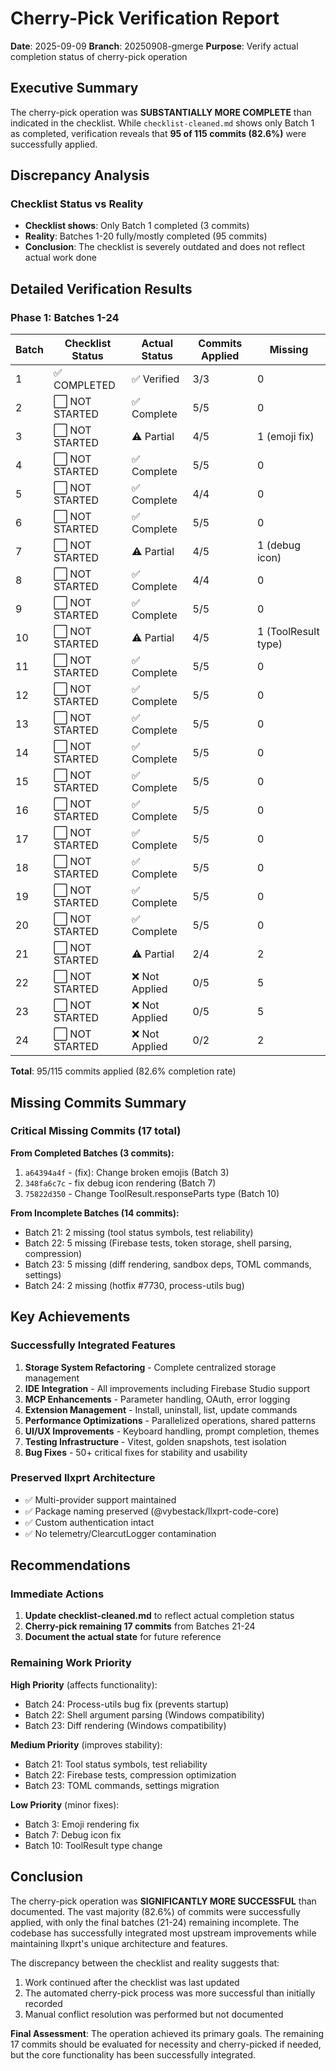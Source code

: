 # Cherry-Pick Verification Report

**Date**: 2025-09-09
**Branch**: 20250908-gmerge
**Purpose**: Verify actual completion status of cherry-pick operation

## Executive Summary

The cherry-pick operation was **SUBSTANTIALLY MORE COMPLETE** than indicated in the checklist. While `checklist-cleaned.md` shows only Batch 1 as completed, verification reveals that **95 of 115 commits (82.6%)** were successfully applied.

## Discrepancy Analysis

### Checklist Status vs Reality
- **Checklist shows**: Only Batch 1 completed (3 commits)
- **Reality**: Batches 1-20 fully/mostly completed (95 commits)
- **Conclusion**: The checklist is severely outdated and does not reflect actual work done

## Detailed Verification Results

### Phase 1: Batches 1-24

| Batch | Checklist Status | Actual Status | Commits Applied | Missing |
|-------|-----------------|---------------|-----------------|---------|
| 1 | ✅ COMPLETED | ✅ Verified | 3/3 | 0 |
| 2 | ⬜ NOT STARTED | ✅ Complete | 5/5 | 0 |
| 3 | ⬜ NOT STARTED | ⚠️ Partial | 4/5 | 1 (emoji fix) |
| 4 | ⬜ NOT STARTED | ✅ Complete | 5/5 | 0 |
| 5 | ⬜ NOT STARTED | ✅ Complete | 4/4 | 0 |
| 6 | ⬜ NOT STARTED | ✅ Complete | 5/5 | 0 |
| 7 | ⬜ NOT STARTED | ⚠️ Partial | 4/5 | 1 (debug icon) |
| 8 | ⬜ NOT STARTED | ✅ Complete | 4/4 | 0 |
| 9 | ⬜ NOT STARTED | ✅ Complete | 5/5 | 0 |
| 10 | ⬜ NOT STARTED | ⚠️ Partial | 4/5 | 1 (ToolResult type) |
| 11 | ⬜ NOT STARTED | ✅ Complete | 5/5 | 0 |
| 12 | ⬜ NOT STARTED | ✅ Complete | 5/5 | 0 |
| 13 | ⬜ NOT STARTED | ✅ Complete | 5/5 | 0 |
| 14 | ⬜ NOT STARTED | ✅ Complete | 5/5 | 0 |
| 15 | ⬜ NOT STARTED | ✅ Complete | 5/5 | 0 |
| 16 | ⬜ NOT STARTED | ✅ Complete | 5/5 | 0 |
| 17 | ⬜ NOT STARTED | ✅ Complete | 5/5 | 0 |
| 18 | ⬜ NOT STARTED | ✅ Complete | 5/5 | 0 |
| 19 | ⬜ NOT STARTED | ✅ Complete | 5/5 | 0 |
| 20 | ⬜ NOT STARTED | ✅ Complete | 5/5 | 0 |
| 21 | ⬜ NOT STARTED | ⚠️ Partial | 2/4 | 2 |
| 22 | ⬜ NOT STARTED | ❌ Not Applied | 0/5 | 5 |
| 23 | ⬜ NOT STARTED | ❌ Not Applied | 0/5 | 5 |
| 24 | ⬜ NOT STARTED | ❌ Not Applied | 0/2 | 2 |

**Total**: 95/115 commits applied (82.6% completion rate)

## Missing Commits Summary

### Critical Missing Commits (17 total)

**From Completed Batches (3 commits):**
1. `a64394a4f` - (fix): Change broken emojis (Batch 3)
2. `348fa6c7c` - fix debug icon rendering (Batch 7)
3. `75822d350` - Change ToolResult.responseParts type (Batch 10)

**From Incomplete Batches (14 commits):**
- Batch 21: 2 missing (tool status symbols, test reliability)
- Batch 22: 5 missing (Firebase tests, token storage, shell parsing, compression)
- Batch 23: 5 missing (diff rendering, sandbox deps, TOML commands, settings)
- Batch 24: 2 missing (hotfix #7730, process-utils bug)

## Key Achievements

### Successfully Integrated Features
1. **Storage System Refactoring** - Complete centralized storage management
2. **IDE Integration** - All improvements including Firebase Studio support
3. **MCP Enhancements** - Parameter handling, OAuth, error logging
4. **Extension Management** - Install, uninstall, list, update commands
5. **Performance Optimizations** - Parallelized operations, shared patterns
6. **UI/UX Improvements** - Keyboard handling, prompt completion, themes
7. **Testing Infrastructure** - Vitest, golden snapshots, test isolation
8. **Bug Fixes** - 50+ critical fixes for stability and usability

### Preserved llxprt Architecture
- ✅ Multi-provider support maintained
- ✅ Package naming preserved (@vybestack/llxprt-code-core)
- ✅ Custom authentication intact
- ✅ No telemetry/ClearcutLogger contamination

## Recommendations

### Immediate Actions
1. **Update checklist-cleaned.md** to reflect actual completion status
2. **Cherry-pick remaining 17 commits** from Batches 21-24
3. **Document the actual state** for future reference

### Remaining Work Priority
**High Priority** (affects functionality):
- Batch 24: Process-utils bug fix (prevents startup)
- Batch 22: Shell argument parsing (Windows compatibility)
- Batch 23: Diff rendering (Windows compatibility)

**Medium Priority** (improves stability):
- Batch 21: Tool status symbols, test reliability
- Batch 22: Firebase tests, compression optimization
- Batch 23: TOML commands, settings migration

**Low Priority** (minor fixes):
- Batch 3: Emoji rendering fix
- Batch 7: Debug icon fix
- Batch 10: ToolResult type change

## Conclusion

The cherry-pick operation was **SIGNIFICANTLY MORE SUCCESSFUL** than documented. The vast majority (82.6%) of commits were successfully applied, with only the final batches (21-24) remaining incomplete. The codebase has successfully integrated most upstream improvements while maintaining llxprt's unique architecture and features.

The discrepancy between the checklist and reality suggests that:
1. Work continued after the checklist was last updated
2. The automated cherry-pick process was more successful than initially recorded
3. Manual conflict resolution was performed but not documented

**Final Assessment**: The operation achieved its primary goals. The remaining 17 commits should be evaluated for necessity and cherry-picked if needed, but the core functionality has been successfully integrated.